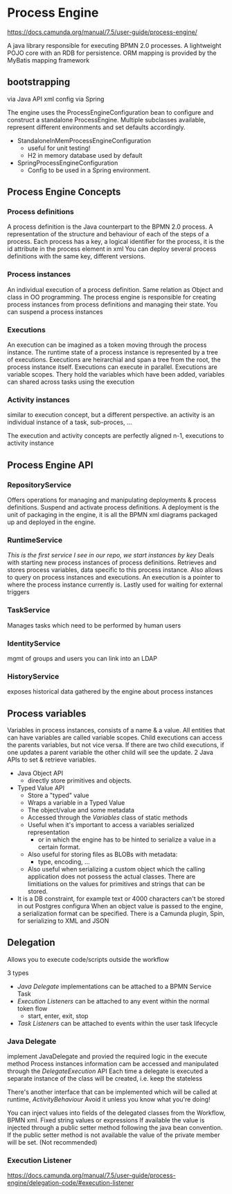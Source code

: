 # Process Engine

https://docs.camunda.org/manual/7.5/user-guide/process-engine/

A java library responsible for executing BPMN 2.0 processes.
A lightweight POJO core with an RDB for persistence.
ORM mapping is provided by the MyBatis mapping framework

## bootstrapping

via Java API
xml config
via Spring

The engine uses the ProcessEngineConfiguration bean to configure and construct a standalone ProcessEngine.
Multiple subclasses available, represent different environments and set defaults accordingly.

* StandaloneInMemProcessEngineConfiguration
  * useful for unit testing!
  * H2 in memory database used by default
* SpringProcessEngineConfiguration
  * Config to be used in a Spring environment.

## Process Engine Concepts

### Process definitions

A process definition is the Java counterpart to the BPMN 2.0 process.
A representation of the structure and behaviour of each of the steps of a process.
Each process has a key, a logical identifier for the process, it is the id attribute in the process element in xml
You can deploy several process definitions with the same key, different versions.

### Process instances

An individual execution of a process definition. Same relation as Object and class in OO programming.
The process engine is responsible for creating process instances from process definitions and managing their state.
You can suspend a process instances

### Executions

An execution can be imagined as a token moving through the process instance.
The runtime state of a process instance is represented by a tree of executions.
Executions are heirarchial and span a tree from the root, the process instance itself.
Executions can execute in parallel.
Executions are variable scopes. Thery hold the variables which have been added, variables can shared across tasks using the execution

### Activity instances

similar to execution concept, but a different perspective.
an activity is an individual instance of a task, sub-proces, ...

The execution and activity concepts are perfectly aligned
n-1, executions to activity instance

## Process Engine API

### RepositoryService

Offers operations for managing and manipulating deployments & process definitions.
Suspend and activate process definitions.
A deployment is the unit of packaging in the engine, it is all the BPMN xml diagrams packaged up and deployed in the engine.

### RuntimeService

*This is the first service I see in our repo, we start instances by key*
Deals with starting new process instances of process definitions.
Retrieves and stores process variables, data specific to this process instance.
Also allows to query on process instances and executions.
An execution is a pointer to where the process instance currently is.
Lastly used for waiting for external triggers

### TaskService

Manages tasks which need to be performed by human users

### IdentityService

mgmt of groups and users
you can link into an LDAP

### HistoryService

exposes historical data gathered by the engine about process instances

## Process variables

Variables in process instances, consists of a name & a value.
All entities that can have variables are called variable scopes.
Child executions can access the parents variables, but not vice versa.
If there are two child executions, if one updates a parent variable the other child will see the update.
2 Java APIs to set & retrieve variables.
* Java Object API
  * directly store primitives and objects.
* Typed Value API
  * Store a "typed" value
  * Wraps a variable in a Typed Value
  * The object/value and some metadata
  * Accessed through the *Variables* class of static methods
  * Useful when it's important to access a variables serialized representation
    * or in which the engine has to be hinted to serialize a value in a certain format.
  * Also useful for storing files as BLOBs with metadata:
    * type, encoding, ...
  * Also useful when serializing a custom object which the calling application does not possess the actual classes.
There are limitiations on the values for primitives and strings that can be stored.
* It is a DB constraint, for example text or 4000 characters can't be stored in out Postgres configura
When an object value is passed to the engine, a serialization format can be specified.
There is a Camunda plugin, Spin, for serializing to XML and JSON

## Delegation

Allows you to execute code/scripts outside the workflow

3 types
* *Java Delegate* implementations can be attached to a BPMN Service Task
* *Execution Listeners* can be attached to any event within the normal token flow
  * start, enter, exit, stop
* *Task Listeners* can be attached to events within the user task lifecycle

### Java Delegate

implement JavaDelegate and provied the required logic in the execute method
Process instances information cam be accessed and manipulated through the *DelegateExecution* API
Each time a delegate is executed a separate instance of the class will be created, i.e. keep the stateless

There's another interface that can be implemented which will be called at runtime, *ActivityBehaviour*
Avoid it unless you know what you're doing!

You can inject values into fields of the delegated classes from the Workflow, BPMN xml. Fixed string values or expressions
If available the value is injected through a public setter method following the java bean convention.
  If the public setter method is not available the value of the private member will be set. (Not recommended)

### Execution Listener

https://docs.camunda.org/manual/7.5/user-guide/process-engine/delegation-code/#execution-listener
